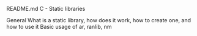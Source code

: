 README.md
C - Static libraries

General
What is a static library, how does it work, how to create one, and how to use it
Basic usage of ar, ranlib, nm
